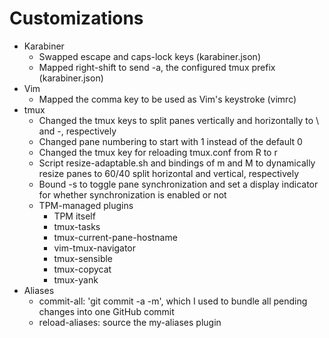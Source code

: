 # Customizations

* Karabiner
    * Swapped escape and caps-lock keys (karabiner.json)
    * Mapped right-shift to send <CTRL>-a, the configured tmux prefix (karabiner.json)
* Vim
    * Mapped the comma key to be used as Vim's <leader> keystroke (vimrc)
* tmux
    * Changed the tmux keys to split panes vertically and horizontally to \ and -, respectively
    * Changed pane numbering to start with 1 instead of the default 0
    * Changed the tmux key for reloading tmux.conf from R to r
    * Script resize-adaptable.sh and bindings of m and M to dynamically resize panes to 60/40 split horizontal and vertical, respectively
    * Bound <prefix><CTRL>-s to toggle pane synchronization and set a display indicator for whether synchronization is enabled or not
    * TPM-managed plugins
        * TPM itself
        * tmux-tasks
        * tmux-current-pane-hostname
        * vim-tmux-navigator
        * tmux-sensible
        * tmux-copycat
        * tmux-yank
* Aliases
  * commit-all: 'git commit -a -m', which I used to bundle all pending changes into one GitHub commit
  * reload-aliases: source the my-aliases plugin
